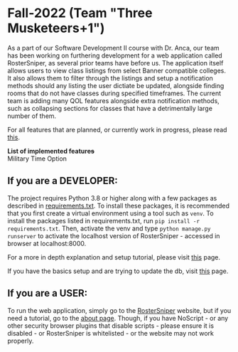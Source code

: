 # Fall-2022 (Team "Three Musketeers+1")

As a part of our Software Development II course with Dr. Anca, our team has been working on furthering development for a web application called RosterSniper, as several prior teams have before us. The application itself allows users to view class listings from select Banner compatible colleges. It also allows them to filter through the listings and setup a notification methods should any listing the user dictiate be updated, alongside finding rooms that do not have classes during specified timeframes. The current team is adding many QOL features alongside extra notification methods, such as collapsing sections for classes that have a detrimentally large number of them.

For all features that are planned, or currently work in progress, please read [this](TODO.md).

<b>List of implemented feature<s>s</s></b><br>
Military Time Option

## If you are a DEVELOPER:

The project requires Python 3.8 or higher along with a few packages as described in [requirements.txt](../requirements.txt). To install these packages, it is recommended that you first create a virtual environment using a tool such as `venv`. To install the packages listed in requirements.txt, run `pip install -r requirements.txt`. Then, activate the venv and type `python manage.py runserver` to activate the localhost version of RosterSniper - accessed in browser at localhost:8000.

For a more in depth explanation and setup tutorial, please visit [this](TM_DevSetup.md) page.

If you have the basics setup and are trying to update the db, visit [this](TM_UpdateDatabase.md) page.

## If you are a USER:

To run the web application, simply go to the [RosterSniper](https://rostersniper.com/) website, but if you need a tutorial, go to the [about page](https://rostersniper.com/about/). Though, if you have NoScript - or any other security browser plugins that disable scripts - please ensure it is disabled - or RosterSniper is whitelisted - or the website may not work properly.
